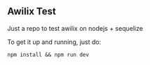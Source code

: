 ## Awilix Test

Just a repo to test awilix on nodejs + sequelize

To get it up and running, just do:
```
npm install && npm run dev
```

